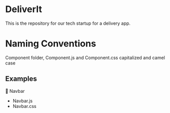 # DeliverIt
This is the repository for our tech startup for a delivery app. 

Naming Conventions
==================
Component folder, Component.js and Component.css capitalized and camel case
## Examples
:file_folder: Navbar
   * Navbar.js
   * Navbar.css
